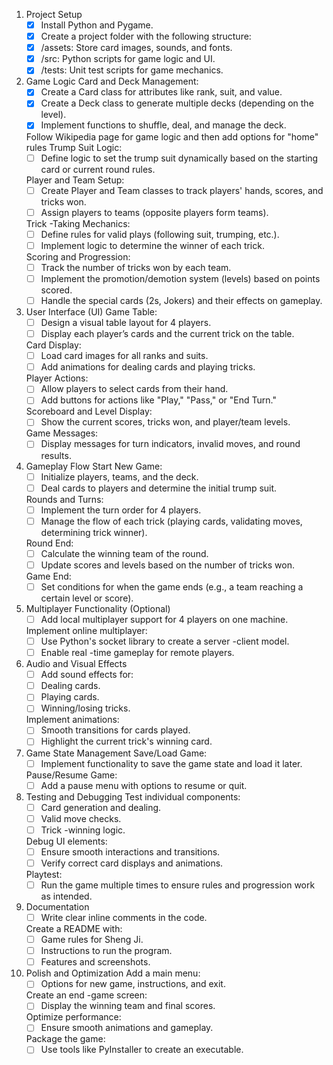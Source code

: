 1. Project Setup
    - [x] Install Python and Pygame.
    - [x] Create a project folder with the following structure:
    - [x] /assets: Store card images, sounds, and fonts.
    - [x] /src: Python scripts for game logic and UI.
    - [x] /tests: Unit test scripts for game mechanics.

2. Game Logic
    Card and Deck Management:
    - [x] Create a Card class for attributes like rank, suit, and value.
    - [x] Create a Deck class to generate multiple decks (depending on the level).
    - [x] Implement functions to shuffle, deal, and manage the deck.

    Follow Wikipedia page for game logic and then add options for "home" rules
    Trump Suit Logic:
    - [ ] Define logic to set the trump suit dynamically based on the starting card or current round rules.
    
    Player and Team Setup:
    - [ ] Create Player and Team classes to track players' hands, scores, and tricks won.
    - [ ] Assign players to teams (opposite players form teams).

    Trick    -Taking Mechanics:
    - [ ] Define rules for valid plays (following suit, trumping, etc.).
    - [ ] Implement logic to determine the winner of each trick.

    Scoring and Progression:
    - [ ] Track the number of tricks won by each team.
    - [ ] Implement the promotion/demotion system (levels) based on points scored.
    - [ ] Handle the special cards (2s, Jokers) and their effects on gameplay.

3. User Interface (UI)
    Game Table:
    - [ ] Design a visual table layout for 4 players.
    - [ ] Display each player’s cards and the current trick on the table.

    Card Display:
    - [ ] Load card images for all ranks and suits.
    - [ ] Add animations for dealing cards and playing tricks.

    Player Actions:
    - [ ] Allow players to select cards from their hand.
    - [ ] Add buttons for actions like "Play," "Pass," or "End Turn."

    Scoreboard and Level Display:
    - [ ] Show the current scores, tricks won, and player/team levels.

    Game Messages:
    - [ ] Display messages for turn indicators, invalid moves, and round results.

4. Gameplay Flow
    Start New Game:
    - [ ] Initialize players, teams, and the deck.
    - [ ] Deal cards to players and determine the initial trump suit.

    Rounds and Turns:
    - [ ] Implement the turn order for 4 players.
    - [ ] Manage the flow of each trick (playing cards, validating moves, determining trick winner).

    Round End:
    - [ ] Calculate the winning team of the round.
    - [ ] Update scores and levels based on the number of tricks won.

    Game End:
    - [ ] Set conditions for when the game ends (e.g., a team reaching a certain level or score).

5. Multiplayer Functionality (Optional)
    - [ ] Add local multiplayer support for 4 players on one machine.

    Implement online multiplayer:
    - [ ] Use Python's socket library to create a server    -client model.
    - [ ] Enable real    -time gameplay for remote players.

6. Audio and Visual Effects
    - [ ] Add sound effects for:
    - [ ] Dealing cards.
    - [ ] Playing cards.
    - [ ] Winning/losing tricks.

    Implement animations:
    - [ ] Smooth transitions for cards played.
    - [ ] Highlight the current trick's winning card.

7. Game State Management
    Save/Load Game:
    - [ ] Implement functionality to save the game state and load it later.

    Pause/Resume Game:
    - [ ] Add a pause menu with options to resume or quit.

8. Testing and Debugging
    Test individual components:
    - [ ] Card generation and dealing.
    - [ ] Valid move checks.
    - [ ] Trick    -winning logic.

    Debug UI elements:
    - [ ] Ensure smooth interactions and transitions.
    - [ ] Verify correct card displays and animations.

    Playtest:
    - [ ] Run the game multiple times to ensure rules and progression work as intended.

9. Documentation
    - [ ] Write clear inline comments in the code.

    Create a README with:
    - [ ] Game rules for Sheng Ji.
    - [ ] Instructions to run the program.
    - [ ] Features and screenshots.

10. Polish and Optimization
    Add a main menu:
    - [ ] Options for new game, instructions, and exit.

    Create an end    -game screen:
    - [ ] Display the winning team and final scores.

    Optimize performance:
    - [ ] Ensure smooth animations and gameplay.

    Package the game:
    - [ ] Use tools like PyInstaller to create an executable.
